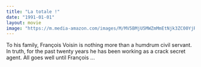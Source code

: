 ```yaml
---
title: "La totale !"
date: "1991-01-01"
layout: movie
image: "https://m.media-amazon.com/images/M/MV5BMjU5MWZmMmEtNjk3ZC00YjRmLWExZjYtNDU5ZDY2YjRjMDM5XkEyXkFqcGdeQXVyNjExODE1MDc@._V1_SX300.jpg"
---
```


To his family, François Voisin is nothing more than a humdrum civil servant. In truth, for the past twenty years he has been working as a crack secret agent. All goes well until François ...
